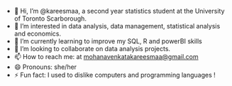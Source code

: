 - 👋 Hi, I’m @kareesmaa, a second year statistics student at the University of Toronto Scarborough.
- 👀 I’m interested in data analysis, data management, statistical analysis and economics.
- 🌱 I’m currently learning to improve my SQL, R and powerBI skills
- 💞️ I’m looking to collaborate on data analysis projects.
- 📫 How to reach me: at mohanavenkatakareesmaa@gmail.com
- 😄 Pronouns: she/her
- ⚡ Fun fact: I used to dislike computers and programming languages !

<!---
kareesmaa/kareesmaa is a ✨ special ✨ repository because its `README.md` (this file) appears on your GitHub profile.
You can click the Preview link to take a look at your changes.
--->
